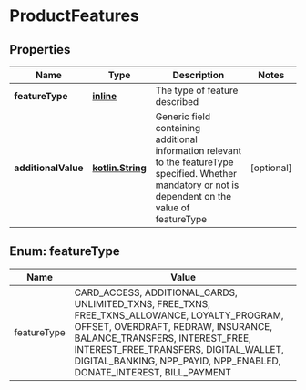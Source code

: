 # ProductFeatures

## Properties
Name | Type | Description | Notes
------------ | ------------- | ------------- | -------------
**featureType** | [**inline**](#FeatureTypeEnum) | The type of feature described | 
**additionalValue** | [**kotlin.String**](.md) | Generic field containing additional information relevant to the featureType specified. Whether mandatory or not is dependent on the value of featureType |  [optional]

<a name="FeatureTypeEnum"></a>
## Enum: featureType
Name | Value
---- | -----
featureType | CARD_ACCESS, ADDITIONAL_CARDS, UNLIMITED_TXNS, FREE_TXNS, FREE_TXNS_ALLOWANCE, LOYALTY_PROGRAM, OFFSET, OVERDRAFT, REDRAW, INSURANCE, BALANCE_TRANSFERS, INTEREST_FREE, INTEREST_FREE_TRANSFERS, DIGITAL_WALLET, DIGITAL_BANKING, NPP_PAYID, NPP_ENABLED, DONATE_INTEREST, BILL_PAYMENT

